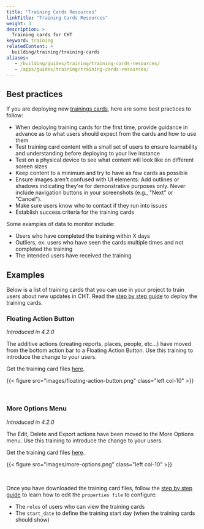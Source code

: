 ```yaml
---
title: "Training Cards Resources"
linkTitle: "Training Cards Resources"
weight: 3
description: >
  Training cards for CHT
keyword: training
relatedContent: >
  building/training/training-cards
aliases:
   - /building/guides/training/training-cards-resources/
   - /apps/guides/training/training-cards-resources/
---
```


## Best practices

If you are deploying new [trainings cards](/building/training/training-cards), here are some best practices to follow: 

- When deploying training cards for the first time, provide guidance in advance as to what users should expect from the cards and how to use them
- Test training card content with a small set of users to ensure learnability and understanding before deploying to your live instance
- Test on a physical device to see what content will look like on different screen sizes
- Keep content to a minimum and try to have as few cards as possible
- Ensure images aren't confused with UI elements: Add outlines or shadows indicating they're for demonstrative purposes only. Never include navigation buttons in your screenshots (e.g., "Next" or "Cancel").
- Make sure users know who to contact if they run into issues
- Establish success criteria for the training cards

Some examples of data to monitor include:

- Users who have completed the training within X days
- Outliers, ex. users who have seen the cards multiple times and not completed the training
- The intended users have received the training

## Examples

Below is a list of training cards that you can use in your project to train users about new updates in CHT. Read the [step by step guide](/building/training/training-cards) to deploy the training cards.

### Floating Action Button

_Introduced in 4.2.0_

The additive actions (creating reports, places, people, etc...) have moved from the bottom action bar to a Floating Action Button. Use this training to introduce the change to your users. 

Get the training card files [here](https://github.com/medic/cht-docs/tree/main/content/en/building/training/training-cards-resources/available-trainings/floating-action-button).

{{< figure src="images/floating-action-button.png" class="left col-10" >}}

<br clear="all">

### More Options Menu

_Introduced in 4.2.0_

The Edit, Delete and Export actions have been moved to the More Options menu. Use this training to introduce the change to your users. 

Get the training card files [here](https://github.com/medic/cht-docs/tree/main/content/en/building/training/training-cards-resources/available-trainings/more-options).

{{< figure src="images/more-options.png" class="left col-10" >}}

<br clear="all">

Once you have downloaded the training card files, follow the [step by step guide](/building/training/training-cards) to learn how to edit the `properties file` to configure: 
- The `roles` of users who can view the training cards 
- The `start_date` to define the training start day (when the training cards should show)

